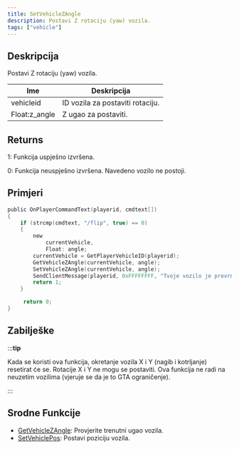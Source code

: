 ```yaml
---
title: SetVehicleZAngle
description: Postavi Z rotaciju (yaw) vozila.
tags: ["vehicle"]
---
```


## Deskripcija

Postavi Z rotaciju (yaw) vozila.

| Ime           | Deskripcija                      |
| ------------- | -------------------------------- |
| vehicleid     | ID vozila za postaviti rotaciju. |
| Float:z_angle | Z ugao za postaviti.             |

## Returns

1: Funkcija uspješno izvršena.

0: Funkcija neuspješno izvršena. Navedeno vozilo ne postoji.

## Primjeri

```c
public OnPlayerCommandText(playerid, cmdtext[])
{
    if (strcmp(cmdtext, "/flip", true) == 0)
    {
        new
            currentVehicle,
            Float: angle;
        currentVehicle = GetPlayerVehicleID(playerid);
        GetVehicleZAngle(currentVehicle, angle);
        SetVehicleZAngle(currentVehicle, angle);
        SendClientMessage(playerid, 0xFFFFFFFF, "Tvoje vozilo je prevrnuto.");
        return 1;
    }

     return 0;
}
```

## Zabilješke

:::**tip**

Kada se koristi ova funkcija, okretanje vozila X i Y (nagib i kotrljanje) resetirat će se. Rotacije X i Y ne mogu se postaviti. Ova funkcija ne radi na neuzetim vozilima (vjeruje se da je to GTA ograničenje).

:::

## Srodne Funkcije

- [GetVehicleZAngle](GetVehicleZAngle): Provjerite trenutni ugao vozila.
- [SetVehiclePos](SetVehiclePos): Postavi poziciju vozila.
